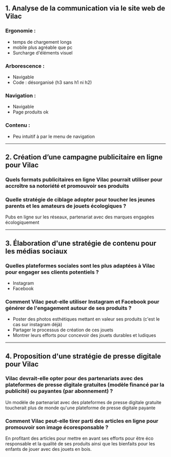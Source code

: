 ## **1. Analyse de la communication via le site web de Vilac**
### Ergonomie : 
- temps de chargement longs
- mobile plus agréable que pc
- Surcharge d'éléments visuel

### Arborescence :
- Navigable
- Code : désorganisé (h3 sans h1 ni h2)

### Navigation :
- Navigable
- Page produits ok

### Contenu :
- Peu intuitif à par le menu de navigation

---
## **2. Création d’une campagne publicitaire en ligne pour Vilac**
### Quels formats publicitaires en ligne Vilac pourrait utiliser pour accroître sa notoriété et promouvoir ses produits 

### Quelle stratégie de ciblage adopter pour toucher les jeunes parents et les amateurs de jouets écologiques ?
Pubs en ligne sur les réseaux, partenariat avec des marques engagées écologiquement

---
## **3. Élaboration d'une stratégie de contenu pour les médias sociaux**
### Quelles plateformes sociales sont les plus adaptées à Vilac pour engager ses clients potentiels ?
- Instagram
- Facebook

### Comment Vilac peut-elle utiliser Instagram et Facebook pour générer de l'engagement autour de ses produits ?
- Poster des photos esthétiques mettant en valeur ses produits (c'est le cas sur instagram déjà)
- Partager le processus de création de ces jouets
- Montrer leurs efforts pour concevoir des jouets durables et ludiques

---
## 4. Proposition d'une stratégie de presse digitale pour Vilac
### Vilac devrait-elle opter pour des partenariats avec des plateformes de presse digitale gratuites (modèle financé par la publicité) ou payantes (par abonnement) ?
Un modèle de partenariat avec des plateformes de presse digitale gratuite toucherait plus de monde qu'une plateforme de presse digitale payante

### Comment Vilac peut-elle tirer parti des articles en ligne pour promouvoir son image écoresponsable ?
En profitant des articles pour mettre en avant ses efforts pour être éco responsable et la qualité de ses produits ainsi que les bienfaits pour les enfants de jouer avec des jouets en bois. 